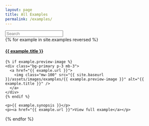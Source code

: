 ```yaml
---
layout: page
title: All Examples
permalink: /examples/
---
```



<input id="searchInput" class="form-control form-control-lg mb-4" type="text" placeholder="Search" aria-label="Search" aria-describedby="basic-addon1">


<div class="examples row">
  {% for example in site.examples reversed %}
  <div data-id="{{example.id}}" class="example col-6 col-lg-4 col-md-6 col-lg-3 pb-5">
    <h4><a href="{{ example.url }}">{{ example.title }}</a></h4>

    {% if example.preview-image %}
    <div class="bg-primary p-3 mb-3">
      <a href="{{ example.url }}">
        <img class="mw-100" src="{{ site.baseurl }}/assets/images/examples/{{ example.preview-image }}" alt="{{ example.title }}" />
      </a>
    </div>
    {% endif %}

    <p>{{ example.synopsis }}</p>
    <p><a href="{{ example.url }}">View full example</a></p>
  </div>
  {% endfor %}
  
  <!-- Not related in any way to Fuse Opens FuseJS btw -->
  <script src="https://cdnjs.cloudflare.com/ajax/libs/fuse.js/3.4.4/fuse.min.js"></script>
  <script type="text/javascript">
  $(function() {

    //build the data list to search
    var list = [
    {% for example in site.examples reversed %}
    {
      id: "{{example.id}}",
      title: "{{example.title}}",
      date: "{{example.date}}",
      tags: "{% for tag in example.tags %}{{ tag }},{% endfor %}",
      uxConcepts: "{% for concept in example.uxConcepts %}{{ concept }},{% endfor %}",
      jsConcepts: "{% for concept in example.jsConcepts %}{{ concept }},{% endfor %}"
    },
    {% endfor %}
    ];
    
    //setup search options
    var options = {
      shouldSort: true,
      includeScore: true,
      threshold: 0.6,
      location: 0,
      distance: 100,
      maxPatternLength: 32,
      minMatchCharLength: 1,
      keys: [
        "id",
        "title",
        "date",
        "tags",
        "uxConcepts",
        "jsConcepts",
      ]
    };

    var fuse = new Fuse(list, options);
    var result = [];
    var i = 0;
    var searchInput = $('#searchInput');
    searchInput.keyup(function(e) {

      //by default, display in original order
      if (searchInput.val() == '') {

        //reorder examples
        for (i = list.length-1; i >= 0; i--) {
          $(".examples").prepend($(".example[data-id='" + list[i].id + "']"));
        }

        //show all examples
        $('.example').show();
      } else {
        //hide all examples
        $('.example').hide();
        
        //get examples search results
        results = fuse.search(searchInput.val());

        //reorder based on results
        for (i = results.length-1; i >= 0; i--) {
          $(".examples").prepend($(".example[data-id='" + results[i].item.id + "']"));
          $(".example[data-id='" + results[i].item.id + "']").show();
        }
      }
      
    });
  
  });
  </script>
</div>
